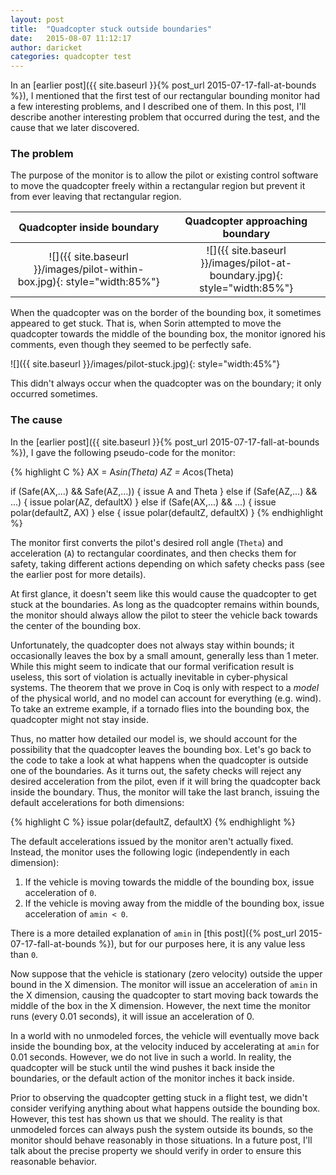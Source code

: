 ```yaml
---
layout: post
title:  "Quadcopter stuck outside boundaries"
date:   2015-08-07 11:12:17
author: daricket
categories: quadcopter test
---
```


In an [earlier post]({{ site.baseurl }}{% post_url 2015-07-17-fall-at-bounds %}), I mentioned
that the first test of our rectangular bounding monitor had a few
interesting problems, and I described one of them. In this post, I'll
describe another interesting problem that occurred during the test, and the
cause that we later discovered.

### The problem

The purpose of the monitor is to allow the pilot or existing control
software to move the quadcopter freely within a rectangular region but
prevent it from ever leaving that rectangular region.

Quadcopter inside boundary | Quadcopter approaching boundary
:------------:|:-------------:
![]({{ site.baseurl }}/images/pilot-within-box.jpg){: style="width:85%"} | ![]({{ site.baseurl }}/images/pilot-at-boundary.jpg){: style="width:85%"}

When the quadcopter was on the border of the bounding box, it sometimes
appeared to get stuck. That is, when Sorin attempted to move the quadcopter
towards the middle of the bounding box, the monitor ignored his comments,
even though they seemed to be perfectly safe.

![]({{ site.baseurl }}/images/pilot-stuck.jpg){: style="width:45%"}

This didn't always occur when the quadcopter was on the boundary; it only
occurred sometimes.

### The cause

In the [earlier post]({{ site.baseurl }}{% post_url 2015-07-17-fall-at-bounds %}), I gave the
following pseudo-code for the monitor:

{% highlight C %}
AX = A*sin(Theta)
AZ = A*cos(Theta)

if (Safe(AX,...) && Safe(AZ,...)) {
  issue A and Theta
} else if (Safe(AZ,...) && ...) {
   issue polar(AZ, defaultX)
} else if (Safe(AX,...) && ...) {
   issue polar(defaultZ, AX)
} else {
   issue polar(defaultZ, defaultX)
}
{% endhighlight %}

The monitor first converts the pilot's desired roll angle (`Theta`) and
acceleration (`A`) to rectangular coordinates, and then checks them for
safety, taking different actions depending on which safety checks pass (see
the earlier post for more details).

At first glance, it doesn't seem like this would cause the quadcopter to
get stuck at the boundaries. As long as the quadcopter remains within
bounds, the monitor should always allow the pilot to steer the vehicle back
towards the center of the bounding box.

Unfortunately, the quadcopter does not always stay within bounds; it
occasionally leaves the box by a small amount, generally less than 1
meter. While this might seem to indicate that our formal verification
result is useless, this sort of violation is actually inevitable in
cyber-physical systems. The theorem that we prove in Coq is only with
respect to a *model* of the physical world, and no model can account for
everything (e.g. wind). To take an extreme example, if a tornado flies into
the bounding box, the quadcopter might not stay inside.

Thus, no matter how detailed our model is, we should account for the
possibility that the quadcopter leaves the bounding box. Let's go back to
the code to take a look at what happens when the quadcopter is outside one
of the boundaries. As it turns out, the safety checks will reject any
desired acceleration from the pilot, even if it will bring the quadcopter
back inside the boundary. Thus, the monitor will take the last branch,
issuing the default accelerations for both dimensions:

{% highlight C %}
issue polar(defaultZ, defaultX)
{% endhighlight %}

The default accelerations issued by the monitor aren't actually
fixed. Instead, the monitor uses the following logic (independently in each
dimension):

1. If the vehicle is moving towards the middle of the bounding box, issue acceleration of `0`.
2. If the vehicle is moving away from the middle of the bounding box, issue acceleration of `amin < 0`.

There is a more detailed explanation of `amin` in
[this post]({% post_url 2015-07-17-fall-at-bounds %}), but for our purposes here, it is any
value less than `0`.

Now suppose that the vehicle is stationary (zero velocity) outside the
upper bound in the X dimension. The monitor will issue an acceleration of
`amin` in the X dimension, causing the quadcopter to start moving back
towards the middle of the box in the X dimension. However, the next time
the monitor runs (every 0.01 seconds), it will issue an acceleration of 0.

In a world with no unmodeled forces, the vehicle will eventually move back
inside the bounding box, at the velocity induced by accelerating at `amin`
for 0.01 seconds. However, we do not live in such a world. In reality, the
quadcopter will be stuck until the wind pushes it back inside the
boundaries, or the default action of the monitor inches it back inside.

Prior to observing the quadcopter getting stuck in a flight test, we didn't
consider verifying anything about what happens outside the bounding
box. However, this test has shown us that we should. The reality is that
unmodeled forces can always push the system outside its bounds, so the
monitor should behave reasonably in those situations. In a future post,
I'll talk about the precise property we should verify in order to ensure
this reasonable behavior.